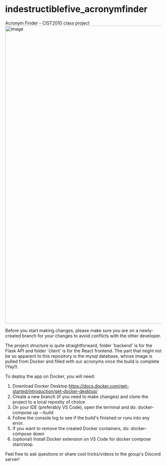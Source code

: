 # indestructiblefive_acronymfinder
Acronym Finder - CIST2010 class project
<img width="955" alt="image" src="https://github.com/user-attachments/assets/a7eb5654-f660-4c65-a649-ef34ae6bfc5f">


Before you start making changes, please make sure you are on a newly-created branch for your changes to avoid conflicts with the other developer. 

The project structure is quite straightforward, folder 'backend' is for the Flask API and folder 'client' is for the React frontend. The part that might not be so apparent to this repository is the mysql database, whose image is pulled from Docker and filled with our acronyms once the build is complete (Yay!).

To deploy the app on Docker, you will need: 
1. Download Docker Desktop https://docs.docker.com/get-started/introduction/get-docker-desktop/
2. Create a new branch (if you need to make changes) and clone the project to a local reposity of choice 
3. On your IDE (preferably VS Code), open the terminal and do: docker-compose up --build
4. Follow the console log to see if the build's finished or runs into any error. 
5. If you want to remove the created Docker containers, do: docker-compose down
6. (optional) Install Docker extension on VS Code for docker compose start/stop. 

Feel free to ask questions or share cool tricks/videos to the group's Discord server!
